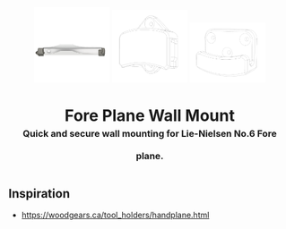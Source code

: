<!-- 2023-12-28 -->

<p align="center">
  <img src="../../plans/plane-mount/images/wireframe.png" width="26.666666666666668%"/>
  <img src="../../plans/plane-mount/images/wireframe1.png" width="26.666666666666668%"/>
  <img src="../../plans/plane-mount/images/wireframe2.png" width="26.666666666666668%"/>
</p>
<h1 align="center">
  Fore Plane Wall Mount
  <br>
  <sup><sub><sup>Quick and secure wall mounting for Lie-Nielsen No.6 Fore plane.<sup></sub>
</h1>

## Inspiration

- https://woodgears.ca/tool_holders/handplane.html

